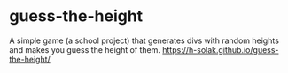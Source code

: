 # guess-the-height
A simple game (a school project) that generates divs with random heights and makes you guess the height of them.
https://h-solak.github.io/guess-the-height/
